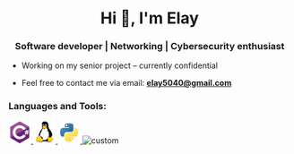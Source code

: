 <h1 align="center">Hi 👋, I'm Elay</h1>
<h3 align="center">Software developer | Networking | Cybersecurity enthusiast</h3>

- Working on my senior project – currently confidential

- Feel free to contact me via email: **elay5040@gmail.com**

<p align="left">
</p>

<h3 align="left">Languages and Tools:</h3>
<p align="left"> 
  <a href="https://www.w3schools.com/cs/" target="_blank" rel="noreferrer"> 
    <img src="https://raw.githubusercontent.com/devicons/devicon/master/icons/csharp/csharp-original.svg" alt="csharp" width="40" height="40"/> 
  </a> 
  <a href="https://www.linux.org/" target="_blank" rel="noreferrer"> 
    <img src="https://raw.githubusercontent.com/devicons/devicon/master/icons/linux/linux-original.svg" alt="linux" width="40" height="40"/> 
  </a> 
  <a href="https://www.python.org" target="_blank" rel="noreferrer"> 
    <img src="https://raw.githubusercontent.com/devicons/devicon/master/icons/python/python-original.svg" alt="python" width="40" height="40"/> 
  </a> 
  <img src="https://i.pinimg.com/736x/25/a8/5d/25a85d9e5057430d82273a3c75e73014.jpg" alt="custom" width="40" height="40"/>
</p>

